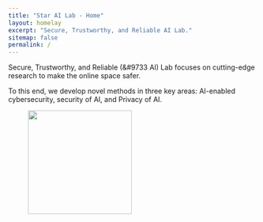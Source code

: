 ```yaml
---
title: "Star AI Lab - Home"
layout: homelay
excerpt: "Secure, Trustworthy, and Reliable AI Lab."
sitemap: false
permalink: /
---
```


Secure, Trustworthy, and Reliable (&#9733 AI) Lab focuses on cutting-edge research to make the online space safer.

To this end, we develop novel methods in three key areas: AI-enabled cybersecurity, security of AI, and Privacy of AI.



<figure class="fourth">
  <img src="{{ site.url }}{{ site.baseurl }}/images/logopic/usf.jpg" style="width: 210px">
</figure>
